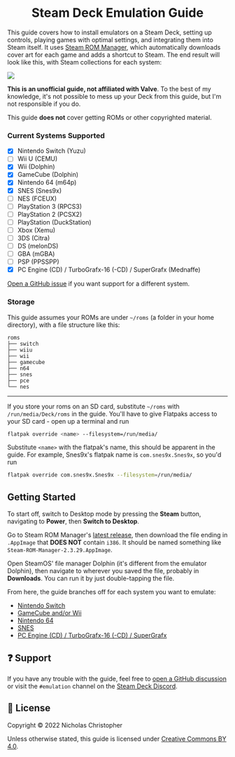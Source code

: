 <h1 align="center">Steam Deck Emulation Guide</h1>

This guide covers how to install emulators on a Steam Deck, setting up controls, playing games with optimal settings, and integrating them into Steam itself. It uses [Steam ROM Manager](https://steamgriddb.github.io/steam-rom-manager/), which automatically downloads cover art for each game and adds a shortcut to Steam. The end result will look like this, with Steam collections for each system:

![](https://cdn.discordapp.com/attachments/809297772850839552/950265581087637554/unknown.png)

**This is an unofficial guide, not affiliated with Valve**. To the best of my knowledge, it's not possible to mess up your Deck from this guide, but I'm not responsible if you do.

This guide **does not** cover getting ROMs or other copyrighted material.

### Current Systems Supported

- [x] Nintendo Switch (Yuzu)
- [ ] Wii U (CEMU)
- [x] Wii (Dolphin)
- [x] GameCube (Dolphin)
- [x] Nintendo 64 (m64p)
- [x] SNES (Snes9x)
- [ ] NES (FCEUX)
- [ ] PlayStation 3 (RPCS3)
- [ ] PlayStation 2 (PCSX2)
- [ ] PlayStation (DuckStation)
- [ ] Xbox (Xemu)
- [ ] 3DS (Citra)
- [ ] DS (melonDS)
- [ ] GBA (mGBA)
- [ ] PSP (PPSSPP)
- [x] PC Engine (CD) / TurboGrafx-16 (-CD) / SuperGrafx (Mednaffe)

[Open a GitHub issue](https://github.com/nchristopher/steamdeck-emulation/issues/new) if you want support for a different system.

### Storage

This guide assumes your ROMs are under `~/roms` (a folder in your home directory), with a file structure like this:

```
roms
├── switch
├── wiiu
├── wii
├── gamecube
├── n64
├── snes
├── pce
└── nes
```

---

If you store your roms on an SD card, substitute `~/roms` with `/run/media/Deck/roms` in the guide. You'll have to give Flatpaks access to your SD card - open up a terminal and run

```bash
flatpak override <name> --filesystem=/run/media/
```

Substitute `<name>` with the flatpak's name, this should be apparent in the guide. For example, Snes9x's flatpak name is `com.snes9x.Snes9x`, so you'd run

```bash
flatpak override com.snes9x.Snes9x --filesystem=/run/media/
```

## Getting Started

To start off, switch to Desktop mode by pressing the **Steam** button, navigating to **Power**, then **Switch to Desktop**.

Go to Steam ROM Manager's [latest release](https://github.com/SteamGridDB/steam-rom-manager/releases/latest), then download the file ending in `.AppImage` that **DOES NOT** contain `i386`. It should be named something like `Steam-ROM-Manager-2.3.29.AppImage`.

Open SteamOS' file manager Dolphin (it's different from the emulator Dolphin), then navigate to wherever you saved the file, probably in **Downloads**. You can run it by just double-tapping the file.

From here, the guide branches off for each system you want to emulate:

- [Nintendo Switch](./emulators/yuzu.md)
- [GameCube and/or Wii](./emulators/dolphin.md)
- [Nintendo 64](./emulators/m64p.md)
- [SNES](./emulators/snes9x.md)
- [PC Engine (CD) / TurboGrafx-16 (-CD) / SuperGrafx](./emulators/mednaffe.md)

## ❓ Support

If you have any trouble with the guide, feel free to [open a GitHub discussion](https://github.com/nchristopher/steamdeck-emulation/discussions/new) or visit the `#emulation` channel on the [Steam Deck Discord](https://discord.gg/myS7JkUtvA).

## 📜 License

Copyright &copy; 2022 Nicholas Christopher

Unless otherwise stated, this guide is licensed under [Creative Commons BY 4.0](https://creativecommons.org/licenses/by/4.0/).
